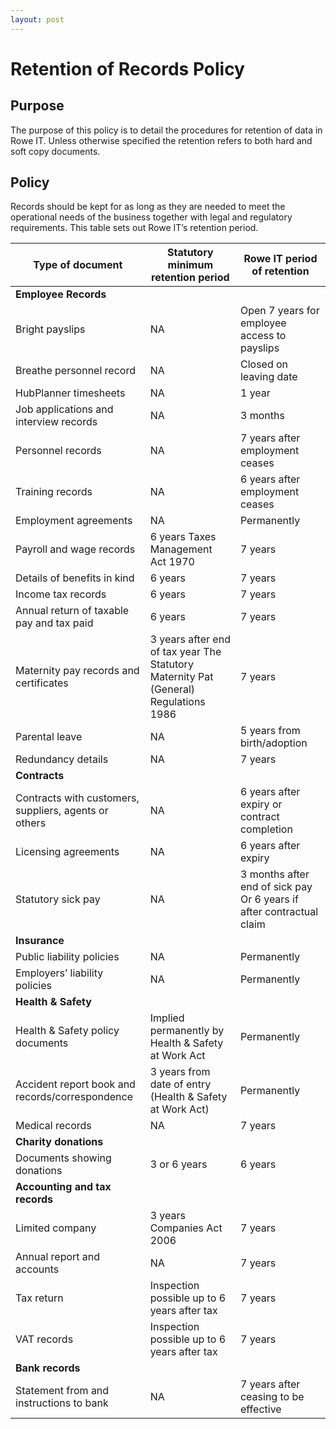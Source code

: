 ```yaml
---
layout: post
---
```


# Retention of Records Policy

## Purpose

The purpose of this policy is to detail the procedures for retention of data in Rowe IT. Unless otherwise specified the retention refers to both hard and soft copy documents. 

## Policy

Records should be kept for as long as they are needed to meet the operational needs of the business together with legal and regulatory requirements. This table sets out Rowe IT’s retention period. 

| **Type of document**                                  | **Statutory minimum retention period**                       | **Rowe IT period of retention**                              |
| ----------------------------------------------------- | ------------------------------------------------------------ | ------------------------------------------------------------ |
| **Employee Records**                                  |                                                              |                                                              |
| Bright payslips                                       | NA                                                           | Open 7 years for employee access to payslips                 |
| Breathe personnel record                              | NA                                                           | Closed on leaving date                                       |
| HubPlanner timesheets                                 | NA                                                           | 1 year                                                       |
| Job applications and interview records                | NA                                                           | 3 months                                                     |
| Personnel records                                     | NA                                                           | 7 years after employment ceases                              |
| Training records                                      | NA                                                           | 6 years after employment ceases                              |
| Employment agreements                                 | NA                                                           | Permanently                                                  |
| Payroll and wage records                              | 6 years Taxes  Management Act 1970                           | 7 years                                                      |
| Details of benefits in kind                           | 6 years                                                      | 7 years                                                      |
| Income tax records                                    | 6 years                                                      | 7 years                                                      |
| Annual return of taxable pay and tax paid             | 6 years                                                      | 7 years                                                      |
| Maternity pay records and certificates                | 3 years after end of tax year The Statutory Maternity Pat (General)  Regulations 1986 | 7 years                                                      |
| Parental leave                                        | NA                                                           | 5 years from birth/adoption                                  |
| Redundancy details                                    | NA                                                           | 7 years                                                      |
| **Contracts**                                         |                                                              |                                                              |
| Contracts with customers, suppliers, agents or others | NA                                                           | 6 years after expiry or contract completion                  |
| Licensing agreements                                  | NA                                                           | 6 years after expiry                                         |
| Statutory sick pay                                    | NA                                                           | 3 months after end of sick pay  Or 6 years if after contractual claim |
| **Insurance**                                         |                                                              |                                                              |
| Public liability policies                             | NA                                                           | Permanently                                                  |
| Employers’ liability policies                         | NA                                                           | Permanently                                                  |
| **Health & Safety**                                   |                                                              |                                                              |
| Health & Safety policy documents                      | Implied permanently by  Health & Safety at Work Act          | Permanently                                                  |
| Accident report book and records/correspondence       | 3 years from date of entry (Health & Safety at Work Act)     | Permanently                                                  |
| Medical records                                       | NA                                                           | 7 years                                                      |
| **Charity donations**                                 |                                                              |                                                              |
| Documents showing donations                           | 3 or 6 years                                                 | 6 years                                                      |
| **Accounting and tax records**                        |                                                              |                                                              |
| Limited company                                       | 3 years Companies Act  2006                                  | 7 years                                                      |
| Annual report and accounts                            | NA                                                           | 7 years                                                      |
| Tax return                                            | Inspection possible up to 6 years after tax                  | 7 years                                                      |
| VAT records                                           | Inspection possible up to 6 years after tax                  | 7 years                                                      |
| **Bank records**                                      |                                                              |                                                              |
| Statement from and instructions to bank               | NA                                                           | 7 years after ceasing to be effective                        |

